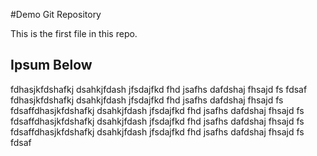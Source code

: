 #Demo Git Repository

This is the first file in this repo.

## Ipsum Below

fdhasjkfdshafkj dsahkjfdash jfsdajfkd fhd jsafhs dafdshaj fhsajd fs fdsaf
fdhasjkfdshafkj dsahkjfdash jfsdajfkd fhd jsafhs dafdshaj fhsajd fs fdsaffdhasjkfdshafkj dsahkjfdash jfsdajfkd fhd jsafhs dafdshaj fhsajd fs fdsaffdhasjkfdshafkj dsahkjfdash jfsdajfkd fhd jsafhs dafdshaj fhsajd fs fdsaffdhasjkfdshafkj dsahkjfdash jfsdajfkd fhd jsafhs dafdshaj fhsajd fs fdsaf
